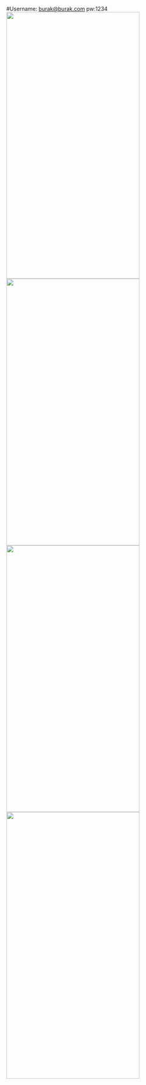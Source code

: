 #Username: burak@burak.com pw:1234 
<img src="https://github.com/Athena65/Dinner_Project_Flutter/assets/41066333/d27e765e-0723-4997-a209-1894204ff34d" width="350" height="700"/> 
<img src="https://github.com/Athena65/Dinner_Project_Flutter/assets/41066333/a61dc502-6d0b-4356-95e5-64ecc840542c" width="350" height="700"/> 
<img src="https://github.com/Athena65/Dinner_Project_Flutter/assets/41066333/f1508d9b-5f08-416a-b49f-c44581152036" width="350" height="700"/>
<img src="https://github.com/Athena65/Dinner_Project_Flutter/assets/41066333/a2a4d73b-70c0-4335-88f5-d6a07b3ec726" width="350" height="700"/>




